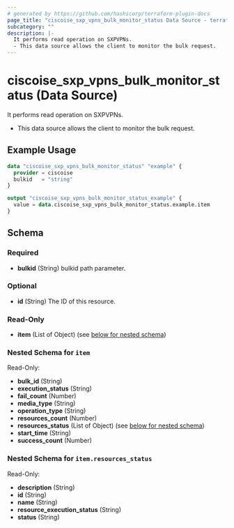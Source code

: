 ```yaml
---
# generated by https://github.com/hashicorp/terraform-plugin-docs
page_title: "ciscoise_sxp_vpns_bulk_monitor_status Data Source - terraform-provider-ciscoise"
subcategory: ""
description: |-
  It performs read operation on SXPVPNs.
  - This data source allows the client to monitor the bulk request.
---
```


# ciscoise_sxp_vpns_bulk_monitor_status (Data Source)

It performs read operation on SXPVPNs.

- This data source allows the client to monitor the bulk request.

## Example Usage

```terraform
data "ciscoise_sxp_vpns_bulk_monitor_status" "example" {
  provider = ciscoise
  bulkid   = "string"
}

output "ciscoise_sxp_vpns_bulk_monitor_status_example" {
  value = data.ciscoise_sxp_vpns_bulk_monitor_status.example.item
}
```

<!-- schema generated by tfplugindocs -->
## Schema

### Required

- **bulkid** (String) bulkid path parameter.

### Optional

- **id** (String) The ID of this resource.

### Read-Only

- **item** (List of Object) (see [below for nested schema](#nestedatt--item))

<a id="nestedatt--item"></a>
### Nested Schema for `item`

Read-Only:

- **bulk_id** (String)
- **execution_status** (String)
- **fail_count** (Number)
- **media_type** (String)
- **operation_type** (String)
- **resources_count** (Number)
- **resources_status** (List of Object) (see [below for nested schema](#nestedobjatt--item--resources_status))
- **start_time** (String)
- **success_count** (Number)

<a id="nestedobjatt--item--resources_status"></a>
### Nested Schema for `item.resources_status`

Read-Only:

- **description** (String)
- **id** (String)
- **name** (String)
- **resource_execution_status** (String)
- **status** (String)


